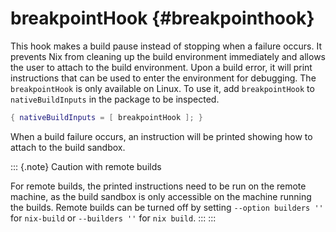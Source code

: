 # breakpointHook {#breakpointhook}

This hook makes a build pause instead of stopping when a failure occurs. It prevents Nix from cleaning up the build environment immediately and allows the user to attach to the build environment. Upon a build error, it will print instructions that can be used to enter the environment for debugging. The `breakpointHook` is only available on Linux. To use it, add `breakpointHook` to `nativeBuildInputs` in the package to be inspected.

```nix
{ nativeBuildInputs = [ breakpointHook ]; }
```

When a build failure occurs, an instruction will be printed showing how to attach to the build sandbox.

::: {.note}
Caution with remote builds

For remote builds, the printed instructions need to be run on the remote machine, as the build sandbox is only accessible on the machine running the builds. Remote builds can be turned off by setting `--option builders ''` for `nix-build` or `--builders ''` for `nix build`. :::
:::
